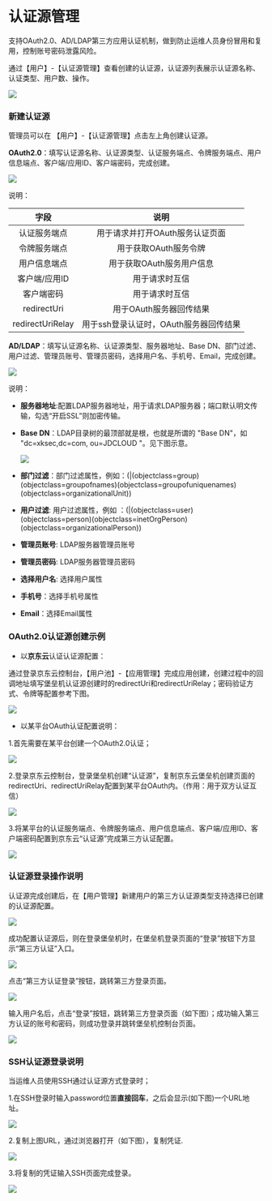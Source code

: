 # 认证源管理

支持OAuth2.0、AD/LDAP第三方应用认证机制，做到防止运维人员身份冒用和复用，控制账号密码泄露风险。

通过【用户】-【认证源管理】查看创建的认证源，认证源列表展示认证源名称、认证类型、用户数、操作。

![](/image/Bastion/rzyyy.png)

### 新建认证源

管理员可以在 【用户】-【认证源管理】点击左上角创建认证源。

**OAuth2.0**：填写认证源名称、认证源类型、认证服务端点、令牌服务端点、用户信息端点、客户端/应用ID、客户端密码，完成创建。

![](/image/Bastion/rzy1.png)

说明：

|    字段    |   说明  | 
| :--------: | :--------:|
| 认证服务端点  | 用于请求并打开OAuth服务认证页面 |
| 令牌服务端点  | 用于获取OAuth服务令牌 |
| 用户信息端点  | 用于获取OAuth服务用户信息 |
| 客户端/应用ID  | 用于请求时互信 |
| 客户端密码  | 用于请求时互信 |
| redirectUri  | 用于OAuth服务器回传结果 |
| redirectUriRelay  | 用于ssh登录认证时，OAuth服务器回传结果 |

**AD/LDAP**：填写认证源名称、认证源类型、服务器地址、Base DN、部门过滤、用户过滤、管理员账号、管理员密码，选择用户名、手机号、Email，完成创建。

![](/image/Bastion/rzy222.png)

说明：

- **服务器地址**:配置LDAP服务器地址，用于请求LDAP服务器；端口默认明文传输，勾选“开启SSL”则加密传输。

- **Base DN**：LDAP目录树的最顶部就是根，也就是所谓的 "Base DN"，如 "dc=xksec,dc=com, ou=JDCLOUD "。见下图示意。

  ![](/image/basedn.png) 

- **部门过滤**：部门过滤属性，例如：(|(objectclass=group)(objectclass=groupofnames)(objectclass=groupofuniquenames)(objectclass=organizationalUnit))
- **用户过滤**:  用户过滤属性，例如 ：(|(objectclass=user)(objectclass=person)(objectclass=inetOrgPerson)(objectclass=organizationalPerson))
- **管理员账号**: LDAP服务器管理员账号
- **管理员密码**: LDAP服务器管理员密码
- **选择用户名**: 选择用户属性
- **手机号**：选择手机号属性
- **Email**：选择Email属性

### OAuth2.0认证源创建示例

- 以**京东云**认证认证源配置：

通过登录京东云控制台，【用户池】-【应用管理】完成应用创建，创建过程中的回调地址填写堡垒机认证源创建时的redirectUri和redirectUriRelay；密码验证方式、令牌等配置参考下图。

![](/image/Bastion/rzyyhcyygl.png) 

- 以某平台OAuth认证配置说明：

1.首先需要在某平台创建一个OAuth2.0认证；

![](/image/Bastion/rzy2.png)

2.登录京东云控制台，登录堡垒机创建“认证源”，复制京东云堡垒机创建页面的redirectUri、redirectUriRelay配置到某平台OAuth内。（作用：用于双方认证互信）

![](/image/Bastion/rzy3.png)

3.将某平台的认证服务端点、令牌服务端点、用户信息端点、客户端/应用ID、客户端密码配置到京东云“认证源”完成第三方认证配置。

![](/image/Bastion/rzy4.png)

### 认证源登录操作说明

认证源完成创建后，在【用户管理】新建用户的第三方认证源类型支持选择已创建的认证源配置。

![](/image/Bastion/rzy5.png)

成功配置认证源后，则在登录堡垒机时，在堡垒机登录页面的“登录”按钮下方显示“第三方认证”入口。

![](/image/Bastion/rzy7.png)

点击“第三方认证登录”按钮，跳转第三方登录页面。

![](/image/Bastion/rzy8.png)

输入用户名后，点击“登录”按钮，跳转第三方登录页面（如下图）；成功输入第三方认证的账号和密码，则成功登录并跳转堡垒机控制台页面。

![](/image/Bastion/rzy9.png)

### SSH认证源登录说明

当运维人员使用SSH通过认证源方式登录时；

1.在SSH登录时输入password位置**直接回车**，之后会显示(如下图)一个URL地址。

![](/image/Bastion/rzy10.png)

2.复制上图URL，通过浏览器打开（如下图），复制凭证.

![](/image/Bastion/rzy11.png)

3.将复制的凭证输入SSH页面完成登录。

![](/image/Bastion/rzy12.png)
